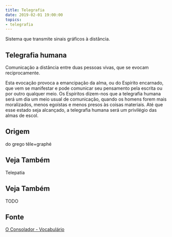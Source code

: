 ```yaml
---
title: Telegrafia
date: 2019-02-01 19:00:00
topics:
- telegrafia
---
```


Sistema que transmite sinais gráficos à distância. 

## Telegrafia humana
Comunicação a distância entre duas pessoas vivas, que se evocam reciprocamente.

Esta evocação provoca a emancipação da alma, ou do Espírito encarnado, que vem
se manifestar e pode comunicar seu pensamento pela escrita ou por outro qualquer
meio. Os Espíritos dizem-nos que a telegrafia humana será um dia um meio usual
de comunicação, quando os homens forem mais moralizados, menos egoístas e menos
presos às coisas materiais. Até que esse estado seja alcançado, a telegrafia
humana será um privilégio das almas de escol.

## Origem
do grego têle+graphé

## Veja Também
Telepatia

## Veja Também
TODO

## Fonte
[O Consolador - Vocabulário](http://www.oconsolador.com.br/linkfixo/vocabulario/principal.html)
